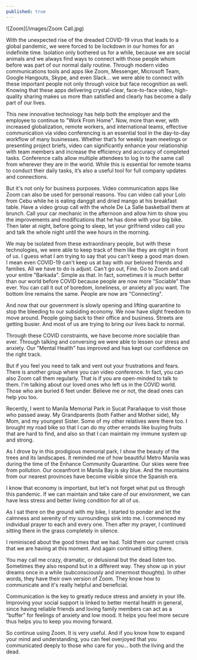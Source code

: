```yaml
---
published: true
---
```

![Zoom](/images/Zoom Call.jpg)

With the unexpected rise of the dreaded COVID-19 virus that leads to a global pandemic, we were forced to be lockdown in our homes for an indefinite time. 
Isolation only bothered us for a while, because we are social animals and we always find ways to connect with those people whom before was part of our normal daily routine. 
Through modern video communications tools and apps like Zoom, Messenger, Microsoft Team, Google Hangouts, Skype, and even Slack... we were able to connect with these important people not only through voice but face recognition as well.
Knowing that these apps delivering crystal-clear, face-to-face video, high-quality sharing makes us more than satisfied and clearly has become a daily part of our lives. 

This new innovative technology has help both the employer and the employee to continue to "Work From Home".
Now, more than ever, with increased globalization, remote workers, and international teams, effective communication via video conferencing is an essential tool in the day-to-day workflow of many businesses.
Whether that’s for weekly team meetings or presenting project briefs, video can significantly enhance your relationship with team members and increase the efficiency and accuracy of completed tasks.
Conference calls allow multiple attendees to log in to the same call from wherever they are in the world. While this is essential for remote teams to conduct their daily tasks, it’s also a useful tool for full company updates and connections. 

But it's not only for business purposes. Video communication apps like Zoom can also be used for personal reasons.
You can video call your Lolo from Cebu while he is eating danggit and dried mango at his breakfast table.
Have a video group call with the whole De La Salle basketball them at brunch. 
Call your car mechanic in the afternoon and allow him to show you the improvements and modifications that he has done with your big bike.
Then later at night, before going to sleep, let your girlfriend video call you and talk the whole night until the wee hours in the morning. 

We may be isolated from these extraordinary people, but with these technologies, we were able to keep track of them like they are right in front of us. 
I guess what I am trying to say that you can't keep a good man down. 
I mean even COVID-19 can't keep us at bay with our beloved friends and families. All we have to do is adjust. 
Can't go out, Fine. Go to Zoom and call your entire "Barkada". Simple as that. 
In fact, sometimes it is much better than our world before COVID because people are now more "Sociable" than ever.
You can call it out of boredom, loneliness, or anxiety all you want. 
The bottom line remains the same. People are now are "Connecting".

And now that our government is slowly opening and lifting quarantine to stop the bleeding to our subsiding economy. We now have slight freedom to move around. 
People going back to their office and business. Streets are getting busier. And most of us are trying to bring our lives back to normal.

Through these COVID constraints, we have become more sociable than ever. Through talking and conversing we were able to lessen our stress and anxiety. 
Our "Mental Health" has improved and has kept our confidence on the right track. 

But if you feel you need to talk and vent out your frustrations and fears. There is another group where you can video conference. 
In fact, you can also Zoom call them regularly. That is if you are open-minded to talk to them. 
I'm talking about our loved ones who left us in the COVID world. Those who are buried 6 feet under.
Believe me or not, the dead ones can help you too.

Recently, I went to Manila Memorial Park in Sucat Parañaque to visit those who passed away. 
My Grandparents (both Father and Mother side), My Mom, and my youngest Sister. Some of my other relatives were there too.
I brought my road bike so that I can do my other errands like buying fruits that are hard to find, and also so that I can maintain my immune system up and strong. 

As I drove by in this prodigious memorial park, I show the beauty of the trees and its landscapes. It reminded me of how beautiful Metro Manila was during the time of the Enhance Community Quarantine. 
Our skies were free from pollution. Our oceanfront in Manila Bay is sky blue. And the mountains from our nearest provinces have become visible since the Spanish era.

I know that economy is important, but let's not forget what put us through this pandemic. If we can maintain and take care of our environment, we can have less stress and better living condition for all of us. 

As I sat there on the ground with my bike, I started to ponder and let the calmness and serenity of my surroundings sink into me.
I commenced my individual prayer to each and every one.  Then after my prayer, I continued sitting there in the grass completely in silence. 

I reminisced about the good times that we had. Told them our current crisis that we are having at this moment. And again continued sitting there. 

You may call me crazy, dramatic, or delusional but the dead listen too. Sometimes they also respond but in a different way. They show up in your dreams once in a while (subconsciously and innermost thoughts). 
In other words, they have their own version of Zoom. They know how to communicate and it's really helpful and beneficial.

Communication is the key to greatly reduce stress and anxiety in your life. Improving your social support is linked to better mental health in general, since having reliable friends and loving family members can act as a “buffer” for feelings of anxiety and low mood.
It helps you feel more secure thus helps you to keep you moving forward.

So continue using Zoom. It is very useful. 
And if you know how to expand your mind and understanding, you can feel overjoyed that you communicated deeply to those who care for you... both the living and the dead.